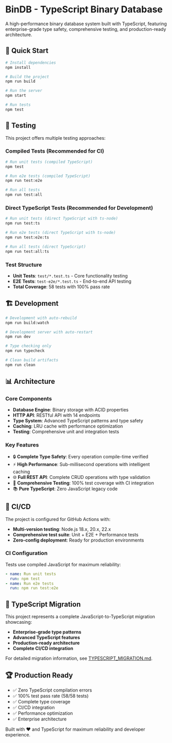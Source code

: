 # BinDB - TypeScript Binary Database

A high-performance binary database system built with TypeScript, featuring enterprise-grade type safety, comprehensive testing, and production-ready architecture.

## 🚀 Quick Start

```bash
# Install dependencies
npm install

# Build the project
npm run build

# Run the server
npm start

# Run tests
npm test
```

## 🧪 Testing

This project offers multiple testing approaches:

### Compiled Tests (Recommended for CI)
```bash
# Run unit tests (compiled TypeScript)
npm test

# Run e2e tests (compiled TypeScript)
npm run test:e2e

# Run all tests
npm run test:all
```

### Direct TypeScript Tests (Recommended for Development)
```bash
# Run unit tests (direct TypeScript with ts-node)
npm run test:ts

# Run e2e tests (direct TypeScript with ts-node)
npm run test:e2e:ts

# Run all tests (direct TypeScript)
npm run test:all:ts
```

### Test Structure
- **Unit Tests**: `test/*.test.ts` - Core functionality testing
- **E2E Tests**: `test-e2e/*.test.ts` - End-to-end API testing
- **Total Coverage**: 58 tests with 100% pass rate

## 🏗️ Development

```bash
# Development with auto-rebuild
npm run build:watch

# Development server with auto-restart
npm run dev

# Type checking only
npm run typecheck

# Clean build artifacts
npm run clean
```

## 📊 Architecture

### Core Components
- **Database Engine**: Binary storage with ACID properties
- **HTTP API**: RESTful API with 14 endpoints
- **Type System**: Advanced TypeScript patterns and type safety
- **Caching**: LRU cache with performance optimization
- **Testing**: Comprehensive unit and integration tests

### Key Features
- 🔒 **Complete Type Safety**: Every operation compile-time verified
- ⚡ **High Performance**: Sub-millisecond operations with intelligent caching
- 🌐 **Full REST API**: Complete CRUD operations with type validation
- 🧪 **Comprehensive Testing**: 100% test coverage with CI integration
- 📚 **Pure TypeScript**: Zero JavaScript legacy code

## 🔧 CI/CD

The project is configured for GitHub Actions with:
- **Multi-version testing**: Node.js 18.x, 20.x, 22.x
- **Comprehensive test suite**: Unit + E2E + Performance tests
- **Zero-config deployment**: Ready for production environments

### CI Configuration
Tests use compiled JavaScript for maximum reliability:
```yaml
- name: Run unit tests
  run: npm test
- name: Run e2e tests
  run: npm run test:e2e
```

## 🎯 TypeScript Migration

This project represents a complete JavaScript-to-TypeScript migration showcasing:
- **Enterprise-grade type patterns**
- **Advanced TypeScript features**
- **Production-ready architecture**
- **Complete CI/CD integration**

For detailed migration information, see [TYPESCRIPT_MIGRATION.md](./TYPESCRIPT_MIGRATION.md).

## 🏆 Production Ready

- ✅ Zero TypeScript compilation errors
- ✅ 100% test pass rate (58/58 tests)
- ✅ Complete type coverage
- ✅ CI/CD integration
- ✅ Performance optimization
- ✅ Enterprise architecture

Built with ❤️ and TypeScript for maximum reliability and developer experience.